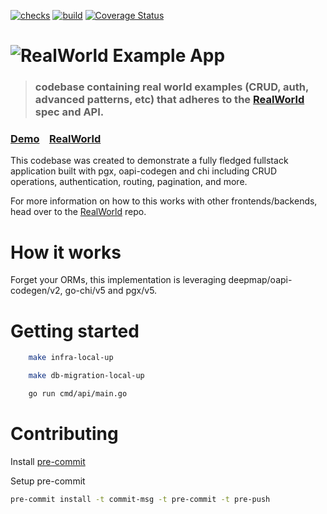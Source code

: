 [![checks](https://github.com/vincentserpoul/realworld-go-oapi-codegen-chi-pgx/actions/workflows/check.yml/badge.svg)](https://github.com/vincentserpoul/realworld-go-oapi-codegen-chi-pgx/actions/workflows/checks.yml) [![build](https://github.com/vincentserpoul/realworld-go-oapi-codegen-chi-pgx/actions/workflows/check.yml/badge.svg)](https://github.com/vincentserpoul/realworld-go-oapi-codegen-chi-pgx/actions/workflows/build.yml) [![Coverage Status](https://coveralls.io/repos/github/vincentserpoul/realworld-go-oapi-codegen-chi-pgx/badge.svg?branch=main)](https://coveralls.io/github/vincentserpoul/realworld-go-oapi-codegen-chi-pgx?branch=main)

# ![RealWorld Example App](logo.png)

> ### codebase containing real world examples (CRUD, auth, advanced patterns, etc) that adheres to the [RealWorld](https://github.com/gothinkster/realworld) spec and API.


### [Demo](https://demo.realworld.io/)&nbsp;&nbsp;&nbsp;&nbsp;[RealWorld](https://github.com/gothinkster/realworld)


This codebase was created to demonstrate a fully fledged fullstack application built with pgx, oapi-codegen and chi including CRUD operations, authentication, routing, pagination, and more.

For more information on how to this works with other frontends/backends, head over to the [RealWorld](https://github.com/gothinkster/realworld) repo.


# How it works

Forget your ORMs, this implementation is leveraging deepmap/oapi-codegen/v2, go-chi/v5 and pgx/v5.

# Getting started

```bash
    make infra-local-up
```

```bash
    make db-migration-local-up
```

```bash
    go run cmd/api/main.go
```

# Contributing

Install [pre-commit](https://pre-commit.com/)

Setup pre-commit

```bash
pre-commit install -t commit-msg -t pre-commit -t pre-push
```
